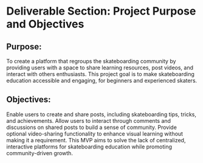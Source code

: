 # Deliverable Section: Project Purpose and Objectives

## Purpose:

To create a platform that regroups the skateboarding community by providing users with a space to share learning resources, post videos, and interact with others enthusiasts. This project goal is to make skateboarding education accessible and engaging, for beginners and experienced skaters.

## Objectives:

Enable users to create and share posts, including skateboarding tips, tricks, and achievements.
Allow users to interact through comments and discussions on shared posts to build a sense of community.
Provide optional video-sharing functionality to enhance visual learning without making it a requirement.
This MVP aims to solve the lack of centralized, interactive platforms for skateboarding education while promoting community-driven growth.
